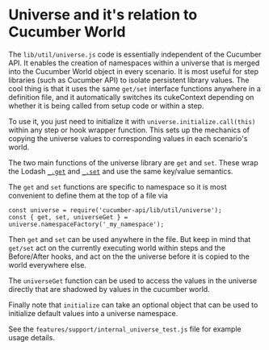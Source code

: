
# Universe and it's relation to Cucumber World

The `lib/util/universe.js` code is essentially independent of the Cucumber API. It enables the creation of namespaces within a universe that is merged into the Cucumber World object in every scenario. It is most useful for step libraries (such as Cucumber API) to isolate persistent library values.  The cool thing is that it uses the same `get/set` interface functions anywhere in a definition file, and it automatically switches its cukeContext depending on whether it is being called from setup code or within a step.

To use it, you just need to initialize it with `universe.initialize.call(this)` within any step or hook wrapper function. This sets up the mechanics of copying the universe values to corresponding values in each scenario's world.

The two main functions of the universe library are `get` and `set`. These wrap the Lodash [`_.get`](https://lodash.com/docs/#get) and [`_.set`](https://lodash.com/docs/#set) and use the same key/value semantics.

The `get` and `set` functions are specific to namespace so it is most convenient to define them at the top of a file via

```
const universe = require('cucumber-api/lib/util/universe');
const { get, set, universeGet } = universe.namespaceFactory('_my_namespace');
```

Then `get` and `set` can be used anywhere in the file. But keep in mind that `get/set` act on the currently executing world within steps and the Before/After hooks, and act on the the universe before it is copied to the world everywhere else.

The `universeGet` function can be used to access the values in the universe directly that are shadowed by values in the cucumber world.

Finally note that `initialize` can take an optional object that can be used to initialize default values into a universe namespace.

See the `features/support/internal_universe_test.js` file for example usage details.
